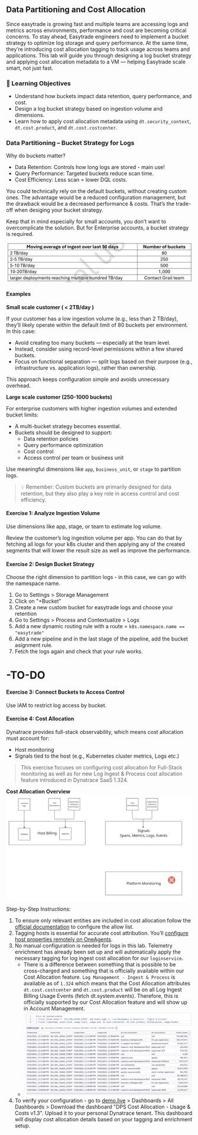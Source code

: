 ## Data Partitioning and Cost Allocation

Since easytrade is growing fast and multiple teams are accessing logs and metrics across environments, performance and cost are becoming critical concerns.
To stay ahead, Easytrade engineers need to implement a bucket strategy to optimize log storage and query performance. At the same time, they’re introducing cost allocation tagging to track usage across teams and applications.
This lab will guide you through designing a log bucket strategy and applying cost allocation metadata to a VM — helping Easytrade scale smart, not just fast.

### 🎯 Learning Objectives

- Understand how buckets impact data retention, query performance, and cost.
- Design a log bucket strategy based on ingestion volume and dimensions.
- Learn how to apply cost allocation metadata using `dt.security_context`, `dt.cost.product`, and `dt.cost.costcenter`.


### Data Partitioning – Bucket Strategy for Logs

Why do buckets matter?

- Data Retention: Controls how long logs are stored - main use!
- Query Performance: Targeted buckets reduce scan time.
- Cost Efficiency: Less scan = lower DQL costs.

You could technically rely on the default buckets, without creating custom ones. The advantage would be a reduced configuration management, but the drawback would be a decreased performance & costs. That’s the trade-off when desiging your bucket strategy.

Keep that in mind especially for small accounts, you don’t want to overcomplicate the solution. But for Enterprise accounts, a bucket strategy is required.

![](../../assets/images/ingest-volume-buckets.png)

#### Examples

**Small scale customer ( < 2TB/day )**

If your customer has a low ingestion volume (e.g., less than 2 TB/day), they’ll likely operate within the default limit of 80 buckets per environment. In this case:
- Avoid creating too many buckets — especially at the team level.
- Instead, consider using record-level permissions within a few shared buckets.
- Focus on functional separation — split logs based on their purpose (e.g., infrastructure vs. application logs), rather than ownership.

This approach keeps configuration simple and avoids unnecessary overhead.

**Large scale customer (250-1000 buckets)**

For enterprise customers with higher ingestion volumes and extended bucket limits:

- A multi-bucket strategy becomes essential.
- Buckets should be designed to support:
    - Data retention policies
    - Query performance optimization
    - Cost control
    - Access control per team or business unit

Use meaningful dimensions like `app`, `business_unit`, or `stage` to partition logs. 

> 💡 Remember: Custom buckets are primarily designed for data retention, but they also play a key role in access control and cost efficiency.

#### Exercise 1: Analyze Ingestion Volume

Use dimensions like app, stage, or team to estimate log volume.

Review the customer’s log ingestion volume per app. You can do that by fetching all logs for your k8s cluster and then applying any of the created segments that will lower the result size as well as improve the performance.

#### Exercise 2: Design Bucket Strategy

Choose the right dimension to partition logs - in this case, we can go with the namespace name.

1. Go to Settings > Storage Management 
2. Click on "+Bucket"
3. Create a new custom bucket for easytrade logs and choose your retention
4. Go to Settings > Process and Contextualize > Logs 
5. Add a new dynamic routing rule with a route = `k8s.namespace.name == "easytrade"`
6. Add a new pipeline and in the last stage of the pipeline, add the bucket asignment rule.
7. Fetch the logs again and check that your rule works.


# -TO-DO


#### Exercise 3: Connect Buckets to Access Control

Use IAM to restrict log access by bucket.


#### Exercise 4: Cost Allocation

Dynatrace provides full-stack observability, which means cost allocation must account for:
- Host monitoring
- Signals tied to the host (e.g., Kubernetes cluster metrics, Logs etc.)

> This exercise focuses on configuring cost allocation for Full-Stack monitoring as well as for new Log Ingest & Process cost allocation feature introduced in Dynatrace SaaS 1.324.

**Cost Allocation Overview**
![](../../assets/images/lab5-ex4-cost-allocation.png)

Step-by-Step Instructions:
1. To ensure only relevant entities are included in cost allocation follow the [official documentation](https://docs.dynatrace.com/docs/license/cost-allocation#cost-allocation-allowlist) to configure the allow list.
2. Tagging hosts is essential for accurate cost attribution. You’ll [configure host properties remotely on OneAgents](https://docs.dynatrace.com/docs/license/cost-allocation#big-steps--auto--1--Configure-Cost-Allocation-on-the-host).
3. No manual configuration is needed for logs in this lab. Telemetry enrichment has already been set up and will automatically apply the necessary tagging for log ingest cost allocation for our `loginservice`.
    - There is a difference between something that is possible to be cross-charged and something that is officially available within our Cost Allocation feature. `Log Management - Ingest & Process` is available as of `1.324` which means that the Cost Allocation attributes `dt.cost.costcenter` and `dt.cost.product` will be on all Log Ingest Billing Usage Events (fetch dt.system.events). Therefore, this is officially supported by our Cost Allocation feature and will show up in Account Management. 
    - ![](../../assets/images/lab5-ex4-cost-allocation-log-ingest.png)
4. To verify your configuration - go to [demo.live](https://guu84124.apps.dynatrace.com/ui/apps/dynatrace.launcher/) > Dashboards > All Dashboards > Download the dashboard "DPS Cost Allocation - Usage & Costs v1.3". Upload it to your personal Dynatrace tenant. This dashboard will display cost allocation details based on your tagging and enrichment setup.
